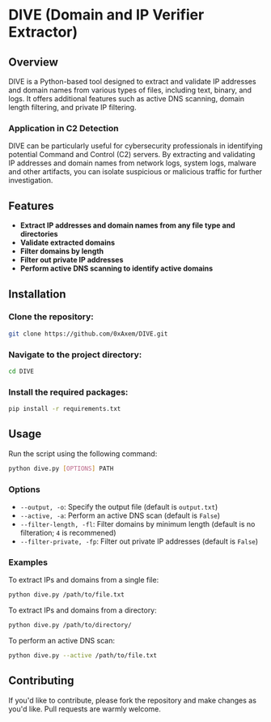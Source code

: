 # DIVE (Domain and IP Verifier Extractor)

## Overview
DIVE is a Python-based tool designed to extract and validate IP addresses and domain names from various types of files, including text, binary, and logs. It offers additional features such as active DNS scanning, domain length filtering, and private IP filtering.
### Application in C2 Detection
DIVE can be particularly useful for cybersecurity professionals in identifying potential Command and Control (C2) servers. By extracting and validating IP addresses and domain names from network logs, system logs, malware and other artifacts, you can isolate suspicious or malicious traffic for further investigation.

## Features

- **Extract IP addresses and domain names from any file type and directories**
- **Validate extracted domains**
- **Filter domains by length**
- **Filter out private IP addresses**
- **Perform active DNS scanning to identify active domains**

## Installation

### Clone the repository:

```bash
git clone https://github.com/0xAxem/DIVE.git
```
### Navigate to the project directory:
```bash
cd DIVE
```
### Install the required packages:
```bash
pip install -r requirements.txt
```
## Usage
Run the script using the following command:
```bash
python dive.py [OPTIONS] PATH
```
### Options
- `--output, -o`: Specify the output file (default is `output.txt`)
- `--active, -a`: Perform an active DNS scan (default is `False`)
- `--filter-length, -fl`: Filter domains by minimum length (default is no filteration; `4` is recommened)
- `--filter-private, -fp`: Filter out private IP addresses (default is `False`)

### Examples
To extract IPs and domains from a single file:

```bash
python dive.py /path/to/file.txt
```

To extract IPs and domains from a directory:

```bash
python dive.py /path/to/directory/
```

To perform an active DNS scan:

```bash
python dive.py --active /path/to/file.txt
```

## Contributing
If you'd like to contribute, please fork the repository and make changes as you'd like. Pull requests are warmly welcome.
